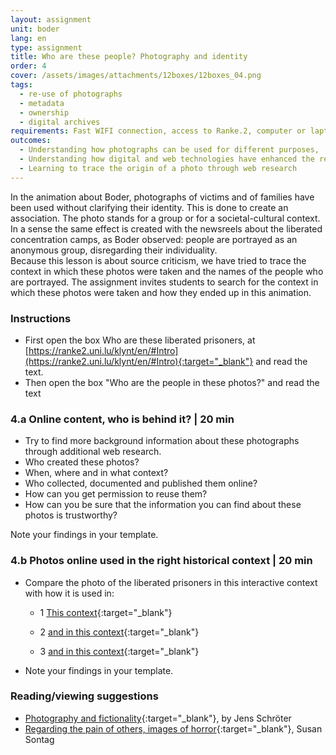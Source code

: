```yaml
---
layout: assignment
unit: boder
lang: en
type: assignment
title: Who are these people? Photography and identity
order: 4
cover: /assets/images/attachments/12boxes/12boxes_04.png
tags: 
  - re-use of photographs
  - metadata
  - ownership
  - digital archives
requirements: Fast WIFI connection, access to Ranke.2, computer or laptop, application on laptop or computer to view video.
outcomes:
  - Understanding how photographs can be used for different purposes,
  - Understanding how digital and web technologies have enhanced the re-use of photographs
  - Learning to trace the origin of a photo through web research
---
```


In the animation about Boder, photographs of victims and of families have been used without clarifying their identity. This is done to create an association. The photo stands for a group or for a societal-cultural context. In a sense the same effect is created with the newsreels about the liberated concentration camps, as Boder observed: people are portrayed as an anonymous group, disregarding their individuality.  
Because this lesson is about source criticism, we have tried to trace the context in which these photos were taken and the names of the people who are portrayed. The assignment invites students to search for the context in which these photos were taken and how they ended up in this animation. 

<!-- more -->

<!-- briefing-student -->

### Instructions
<!-- section-contents -->

- First open the box Who are these liberated prisoners, at [https://ranke2.uni.lu/klynt/en/#Intro](https://ranke2.uni.lu/klynt/en/#Intro){:target="_blank"} and read the text.
- Then open the box  "Who are the people in these photos?" and read the text

<!-- section -->

### 4.a  Online content, who is behind it? | 20 min
<!-- section-contents -->

- Try to find more background information about these photographs through additional web research. 
- Who created these photos?
- When, where and in what context?
- Who collected, documented and published them online? 
- How can you get permission to reuse them?
- How can you be sure that the information you can find about these photos is trustworthy? 

Note your findings in your template. 

<!-- section -->

### 4.b  Photos online used in the right historical context | 20 min
<!-- section-contents -->

- Compare the photo of the liberated prisoners in this interactive context with how it is used in:

  - 1 [This context](http://www1.northbrook28.net/~mrench/Period%209%20Jack%27s%20Group/Jobs.html){:target="_blank"}

  - 2 [and in this context](http://motlc.wiesenthal.com/site/pp.asp?c=gvKVLcMVIuG&b=394959){:target="_blank"}

  - 3 [and in this context](http://australianews.today/2018/01/29/the-secret-love-of-the-auschwitz-tattooist/){:target="_blank"}

- Note your findings in your template.  

<!-- section -->

### Reading/viewing  suggestions
<!-- section-contents -->

- [Photography and fictionality](https://drive.google.com/open?id=1NT4m-KnYk7yq5ZnubifAnW6TcJScGQkX){:target="_blank"}, by Jens Schröter
- [Regarding the pain of others, images of horror](https://books.google.nl/books/about/Regarding_the_Pain_of_Others.html?id=XYo3AAAAQBAJ&source=kp_cover&redir_esc=y){:target="_blank"}, Susan Sontag

<!-- briefing-teacher -->
